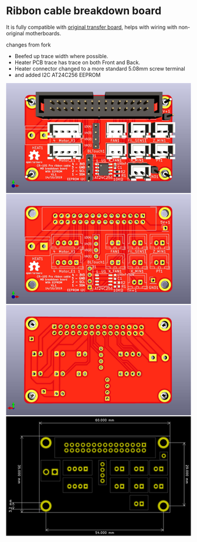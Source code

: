 # Ribbon cable breakdown board
It is fully compatible with [original transfer board](https://www.aliexpress.com/item/33040303019.html), helps with wiring with non-original motherboards.


changes from fork
- Beefed up trace width where possible. 
- Heater PCB trace has trace on both Front and Back.
- Heater connector changed to  a more standard 5.08mm screw terminal
- and added I2C AT24C256 EEPROM 


![Front](images/RibbonCable_MB_BreakdownBoard-Front.jpg)
![Front-BoardOnly](images/RibbonCable_MB_BreakdownBoard-Front-BoardOnly.jpg)
![Back](images/RibbonCable_MB_BreakdownBoard-Back.jpg)
![Size](images/size.png)
